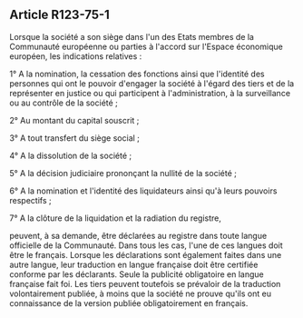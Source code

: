 Article R123-75-1
----
Lorsque la société a son siège dans l'un des Etats membres de la Communauté
européenne ou parties à l'accord sur l'Espace économique européen, les
indications relatives :

1° A la nomination, la cessation des fonctions ainsi que l'identité des
personnes qui ont le pouvoir d'engager la société à l'égard des tiers et de la
représenter en justice ou qui participent à l'administration, à la surveillance
ou au contrôle de la société ;

2° Au montant du capital souscrit ;

3° A tout transfert du siège social ;

4° A la dissolution de la société ;

5° A la décision judiciaire prononçant la nullité de la société ;

6° A la nomination et l'identité des liquidateurs ainsi qu'à leurs pouvoirs
respectifs ;

7° A la clôture de la liquidation et la radiation du registre,

peuvent, à sa demande, être déclarées au registre dans toute langue officielle
de la Communauté. Dans tous les cas, l'une de ces langues doit être le français.
Lorsque les déclarations sont également faites dans une autre langue, leur
traduction en langue française doit être certifiée conforme par les déclarants.
Seule la publicité obligatoire en langue française fait foi. Les tiers peuvent
toutefois se prévaloir de la traduction volontairement publiée, à moins que la
société ne prouve qu'ils ont eu connaissance de la version publiée
obligatoirement en français.
